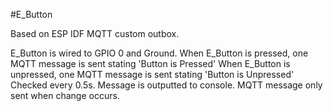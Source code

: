 #E_Button

Based on ESP IDF MQTT custom outbox. 

E_Button is wired to GPIO 0 and Ground.
When E_Button is pressed, one MQTT message is sent stating 'Button is Pressed'
When E_Button is unpressed, one MQTT message is sent stating 'Button is Unpressed'
Checked every 0.5s. Message is outputted to console.
MQTT message only sent when change occurs.